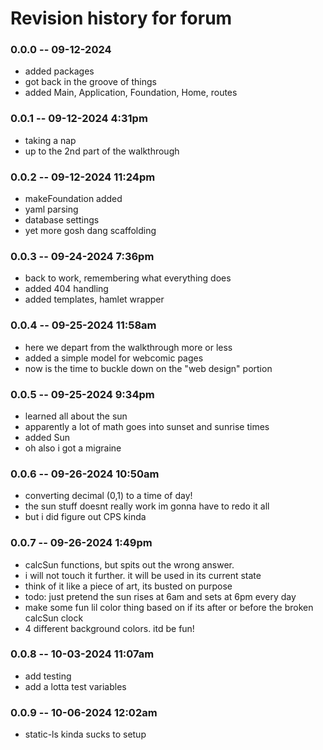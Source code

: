# Revision history for forum

### 0.0.0 -- 09-12-2024
* added packages
* got back in the groove of things
* added Main, Application, Foundation, Home, routes

### 0.0.1 -- 09-12-2024 4:31pm
* taking a nap
* up to the 2nd part of the walkthrough

### 0.0.2 -- 09-12-2024 11:24pm
* makeFoundation added
* yaml parsing
* database settings
* yet more gosh dang scaffolding

### 0.0.3 -- 09-24-2024 7:36pm
* back to work, remembering what everything does
* added 404 handling
* added templates, hamlet wrapper

### 0.0.4 -- 09-25-2024 11:58am
* here we depart from the walkthrough more or less
* added a simple model for webcomic pages
* now is the time to buckle down on the "web design" portion

### 0.0.5 -- 09-25-2024 9:34pm
* learned all about the sun
* apparently a lot of math goes into sunset and sunrise times
* added Sun
* oh also i got a migraine

### 0.0.6 -- 09-26-2024 10:50am
* converting decimal (0,1) to a time of day!
* the sun stuff doesnt really work im gonna have to redo it all
* but i did figure out CPS kinda

### 0.0.7 -- 09-26-2024 1:49pm
* calcSun functions, but spits out the wrong answer.
* i will not touch it further. it will be used in its current state
* think of it like a piece of art, its busted on purpose
* todo: just pretend the sun rises at 6am and sets at 6pm every day
* make some fun lil color thing based on if its after or before the broken calcSun clock
* 4 different background colors. itd be fun!

### 0.0.8 -- 10-03-2024 11:07am
* add testing
* add a lotta test variables

### 0.0.9 -- 10-06-2024 12:02am
* static-ls kinda sucks to setup
